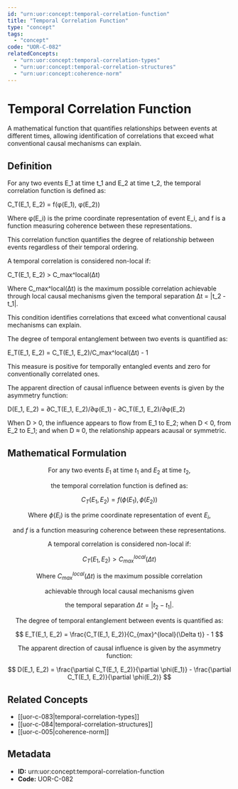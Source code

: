 ```yaml
---
id: "urn:uor:concept:temporal-correlation-function"
title: "Temporal Correlation Function"
type: "concept"
tags:
  - "concept"
code: "UOR-C-082"
relatedConcepts:
  - "urn:uor:concept:temporal-correlation-types"
  - "urn:uor:concept:temporal-correlation-structures"
  - "urn:uor:concept:coherence-norm"
---
```


# Temporal Correlation Function

A mathematical function that quantifies relationships between events at different times, allowing identification of correlations that exceed what conventional causal mechanisms can explain.

## Definition

For any two events E_1 at time t_1 and E_2 at time t_2, the temporal correlation function is defined as:

C_T(E_1, E_2) = f(φ(E_1), φ(E_2))

Where φ(E_i) is the prime coordinate representation of event E_i, and f is a function measuring coherence between these representations.

This correlation function quantifies the degree of relationship between events regardless of their temporal ordering.

A temporal correlation is considered non-local if:

C_T(E_1, E_2) > C_max^local(Δt)

Where C_max^local(Δt) is the maximum possible correlation achievable through local causal mechanisms given the temporal separation Δt = |t_2 - t_1|.

This condition identifies correlations that exceed what conventional causal mechanisms can explain.

The degree of temporal entanglement between two events is quantified as:

E_T(E_1, E_2) = C_T(E_1, E_2)/C_max^local(Δt) - 1

This measure is positive for temporally entangled events and zero for conventionally correlated ones.

The apparent direction of causal influence between events is given by the asymmetry function:

D(E_1, E_2) = ∂C_T(E_1, E_2)/∂φ(E_1) - ∂C_T(E_1, E_2)/∂φ(E_2)

When D > 0, the influence appears to flow from E_1 to E_2; when D < 0, from E_2 to E_1; and when D ≈ 0, the relationship appears acausal or symmetric.

## Mathematical Formulation

$$
\text{For any two events } E_1 \text{ at time } t_1 \text{ and } E_2 \text{ at time } t_2\text{,}
$$

$$
\text{the temporal correlation function is defined as:}
$$

$$
C_T(E_1, E_2) = f(\phi(E_1), \phi(E_2))
$$

$$
\text{Where } \phi(E_i) \text{ is the prime coordinate representation of event } E_i\text{,}
$$

$$
\text{and } f \text{ is a function measuring coherence between these representations.}
$$

$$
\text{A temporal correlation is considered non-local if:}
$$

$$
C_T(E_1, E_2) > C_{max}^{local}(\Delta t)
$$

$$
\text{Where } C_{max}^{local}(\Delta t) \text{ is the maximum possible correlation}
$$

$$
\text{achievable through local causal mechanisms given }
$$

$$
\text{the temporal separation } \Delta t = |t_2 - t_1|\text{.}
$$

$$
\text{The degree of temporal entanglement between events is quantified as:}
$$

$$
E_T(E_1, E_2) = \frac{C_T(E_1, E_2)}{C_{max}^{local}(\Delta t)} - 1
$$

$$
\text{The apparent direction of causal influence is given by the asymmetry function:}
$$

$$
D(E_1, E_2) = \frac{\partial C_T(E_1, E_2)}{\partial \phi(E_1)} - \frac{\partial C_T(E_1, E_2)}{\partial \phi(E_2)}
$$

## Related Concepts

- [[uor-c-083|temporal-correlation-types]]
- [[uor-c-084|temporal-correlation-structures]]
- [[uor-c-005|coherence-norm]]

## Metadata

- **ID:** urn:uor:concept:temporal-correlation-function
- **Code:** UOR-C-082
